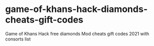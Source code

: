 # game-of-khans-hack-diamonds-cheats-gift-codes
Game of Khans Hack free diamonds Mod cheats gift codes 2021 with consorts list
